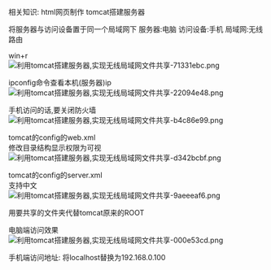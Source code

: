 相关知识:
html网页制作
tomcat搭建服务器

将服务器与访问设备置于同一个局域网下
服务器:电脑
访问设备:手机
局域网:无线路由

win+r   
<img alt="利用tomcat搭建服务器,实现无线局域网文件共享-71331ebc.png" src="assets/利用tomcat搭建服务器,实现无线局域网文件共享-71331ebc.png" width="" height="" >

ipconfig命令查看本机(服务器)ip  
<img alt="利用tomcat搭建服务器,实现无线局域网文件共享-22094e48.png" src="assets/利用tomcat搭建服务器,实现无线局域网文件共享-22094e48.png" width="" height="" >

手机访问的话,要关闭防火墙  
<img alt="利用tomcat搭建服务器,实现无线局域网文件共享-b4c86e99.png" src="assets/利用tomcat搭建服务器,实现无线局域网文件共享-b4c86e99.png" width="" height="" >


tomcat的config的web.xml  
修改目录结构显示权限为可视  
<img alt="利用tomcat搭建服务器,实现无线局域网文件共享-d342bcbf.png" src="assets/利用tomcat搭建服务器,实现无线局域网文件共享-d342bcbf.png" width="" height="" >

tomcat的config的server.xml  
支持中文  
<img alt="利用tomcat搭建服务器,实现无线局域网文件共享-9aeeeaf6.png" src="assets/利用tomcat搭建服务器,实现无线局域网文件共享-9aeeeaf6.png" width="" height="" >

用要共享的文件夹代替tomcat原来的ROOT

电脑端访问效果  
<img alt="利用tomcat搭建服务器,实现无线局域网文件共享-000e53cd.png" src="assets/利用tomcat搭建服务器,实现无线局域网文件共享-000e53cd.png" width="" height="" >

手机端访问地址:
将localhost替换为192.168.0.100
